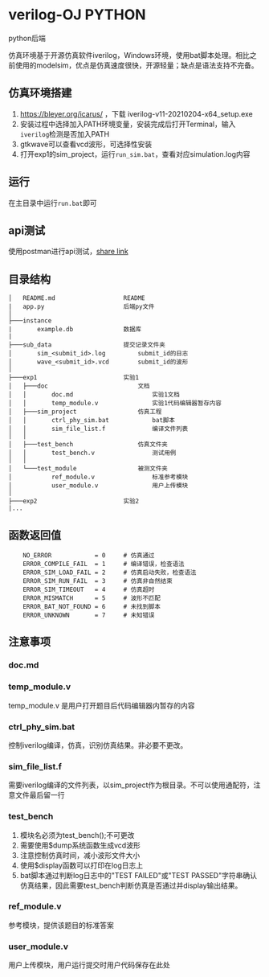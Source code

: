 # verilog-OJ PYTHON
python后端

仿真环境基于开源仿真软件iverilog，Windows环境，使用bat脚本处理。相比之前使用的modelsim，优点是仿真速度很快，开源轻量；缺点是语法支持不完备。

## 仿真环境搭建

1. https://bleyer.org/icarus/ ，下载 iverilog-v11-20210204-x64_setup.exe
2. 安装过程中选择加入PATH环境变量，安装完成后打开Terminal，输入``iverilog``检测是否加入PATH
3. gtkwave可以查看vcd波形，可选择性安装
4. 打开exp1的sim_project，运行``run_sim.bat``，查看对应simulation.log内容

## 运行

在主目录中运行``run.bat``即可

## api测试

使用postman进行api测试，[share link](https://alivender.postman.co/workspace/Alivender's-Workspace~b305895e-8693-4540-869f-30f56aa94e34/collection/44001001-c318a4ff-537d-486e-baaf-97ec2b3abc2c?action=share&creator=44001001)


## 目录结构

```
│   README.md                   README
|   app.py                      后端py文件
│
├───instance
|       example.db              数据库
|
├───sub_data                    提交记录文件夹
│       sim_<submit_id>.log         submit_id的日志
│       wave_<submit_id>.vcd        submit_id的波形 
│
├───exp1                        实验1
│   ├───doc                         文档
│   │       doc.md                      实验1文档
│   │       temp_module.v               实验1代码编辑器暂存内容
│   ├───sim_project                 仿真工程
│   │       ctrl_phy_sim.bat            bat脚本
│   │       sim_file_list.f             编译文件列表
│   │
│   ├───test_bench                  仿真文件夹
│   │       test_bench.v                测试用例
│   │
│   └───test_module                 被测文件夹
│           ref_module.v                标准参考模块
│           user_module.v               用户上传模块
│
├───exp2                        实验2
|...
```

## 函数返回值
```
    NO_ERROR            = 0     # 仿真通过
    ERROR_COMPILE_FAIL  = 1     # 编译错误，检查语法
    ERROR_SIM_LOAD_FAIL = 2     # 仿真启动失败，检查语法
    ERROR_SIM_RUN_FAIL  = 3     # 仿真非自然结束
    ERROR_SIM_TIMEOUT   = 4     # 仿真超时
    ERROR_MISMATCH      = 5     # 波形不匹配
    ERROR_BAT_NOT_FOUND = 6     # 未找到脚本
    ERROR_UNKNOWN       = 7     # 未知错误
```

## 注意事项

### doc.md

### temp_module.v
temp_module.v 是用户打开题目后代码编辑器内暂存的内容

### ctrl_phy_sim.bat
控制iverilog编译，仿真，识别仿真结果。非必要不更改。

### sim_file_list.f
需要iverilog编译的文件列表，以sim_project作为根目录。不可以使用通配符，注意文件最后留一行

### test_bench
1. 模块名必须为test_bench();不可更改
2. 需要使用$dump系统函数生成vcd波形
3. 注意控制仿真时间，减小波形文件大小
4. 使用$display函数可以打印在log日志上
5. bat脚本通过判断log日志中的"TEST FAILED"或"TEST PASSED"字符串确认仿真结果，因此需要test_bench判断仿真是否通过并display输出结果。

### ref_module.v
参考模块，提供该题目的标准答案

### user_module.v
用户上传模块，用户运行提交时用户代码保存在此处